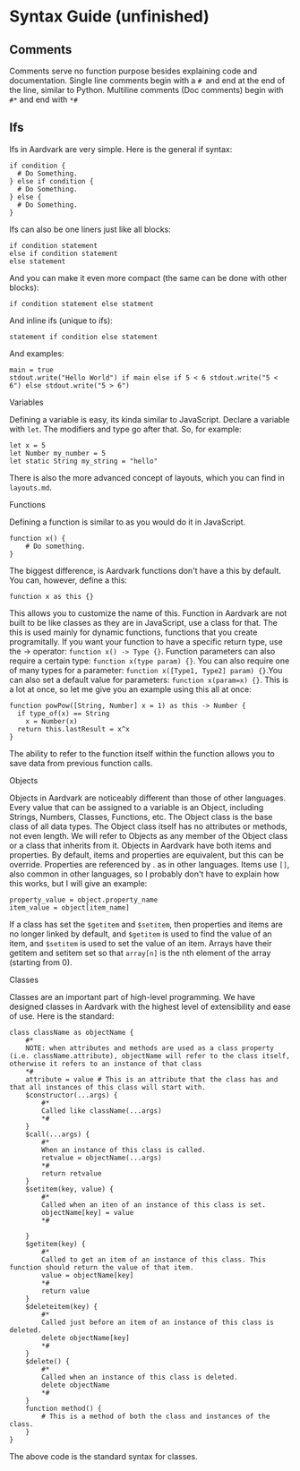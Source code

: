 # Syntax Guide (unfinished)
## Comments

Comments serve no function purpose besides explaining code and documentation. Single line comments begin with a `# `and end at the end of the line, similar to Python. Multiline comments (Doc comments) begin with `#*` and end with `*#`

## Ifs

Ifs in Aardvark are very simple. Here is the general if syntax:
```
if condition {
  # Do Something.
} else if condition {
  # Do Something.
} else {
  # Do Something.
}
```
Ifs can also be one liners just like all blocks:
```
if condition statement
else if condition statement
else statement
```
And you can make it even more compact (the same can be done with other blocks):
```
if condition statement else statment
```
And inline ifs (unique to ifs):
```
statement if condition else statement
```
And examples:
```
main = true
stdout.write("Hello World") if main else if 5 < 6 stdout.write("5 < 6") else stdout.write("5 > 6")
```

Variables

Defining a variable is easy, its kinda similar to JavaScript. Declare a variable with `let`. The modifiers and type go after that. So, for example:
```adk
let x = 5
let Number my_number = 5
let static String my_string = "hello"
```
There is also the more advanced concept of layouts, which you can find in `layouts.md`.


Functions

Defining a function is similar to as you would do it in JavaScript.
```
function x() {
    # Do something.
}
```
The biggest difference, is Aardvark functions don't have a this by default. You can, however, define a this:
```
function x as this {}
```
This allows you to customize the name of this. Function in Aardvark are not built to be like classes as they are in JavaScript, use a class for that. The this is used mainly for dynamic functions, functions that you create programitally. If you want your function to have a specific return type, use the -> operator: `function x() -> Type {}`. Function parameters can also require a certain type: `function x(type param) {}`. You can also require one of many types for a parameter: `function x([Type1, Type2] param) {}`.You can also set a default value for parameters: `function x(param=x) {}`. This is a lot at once, so let me give you an example using this all at once:
```
function powPow([String, Number] x = 1) as this -> Number {
  if type_of(x) == String 
    x = Number(x)
  return this.lastResult = x^x
}
```
The ability to refer to the function itself within the function allows you to save data from previous function calls.

Objects

Objects in Aardvark are noticeably different than those of other languages. Every value that can be assigned to a variable is an Object, including Strings, Numbers, Classes, Functions, etc. The Object class is the base class of all data types. The Object class itself has no attributes or methods, not even length. We will refer to Objects as any member of the Object class or a class that inherits from it. Objects in Aardvark have both items and properties. By default, items and properties are equivalent, but this can be override. Properties are referenced by . as in other languages. Items use `[]`, also common in other languages, so I probably don't have to explain how this works, but I will give an example:
```
property_value = object.property_name
item_value = object[item_name]
```
If a class has set the `$getitem` and `$setitem`, then properties and items are no longer linked by default, and `$getitem` is used to find the value of an item, and `$setitem` is used to set the value of an item. Arrays have their getitem and setitem set so that `array[n]` is the nth element of the array (starting from 0).

Classes

Classes are an important part of high-level programming. We have designed classes in Aardvark with the highest level of extensibility and ease of use. Here is the standard:
```
class className as objectName {
    #* 
    NOTE: when attributes and methods are used as a class property (i.e. className.attribute), objectName will refer to the class itself, otherwise it refers to an instance of that class 
    *#
    attribute = value # This is an attribute that the class has and that all instances of this class will start with.
    $constructor(...args) {
        #* 
        Called like className(...args) 
        *#
    }
    $call(...args) {
        #* 
        When an instance of this class is called. 
        retvalue = objectName(...args) 
        *#
        return retvalue
    }
    $setitem(key, value) {
        #* 
        Called when an iten of an instance of this class is set. 
        objectName[key] = value 
        *#
            
    }
    $getitem(key) {
        #* 
        Called to get an item of an instance of this class. This function should return the value of that item. 
        value = objectName[key] 
        *#
        return value
    }
    $deleteitem(key) {
        #* 
        Called just before an item of an instance of this class is deleted. 
        delete objectName[key] 
        *#
    }
    $delete() {
        #* 
        Called when an instance of this class is deleted. 
        delete objectName 
        *#
    }
    function method() {
        # This is a method of both the class and instances of the class.
    }
}
```
The above code is the standard syntax for classes.
